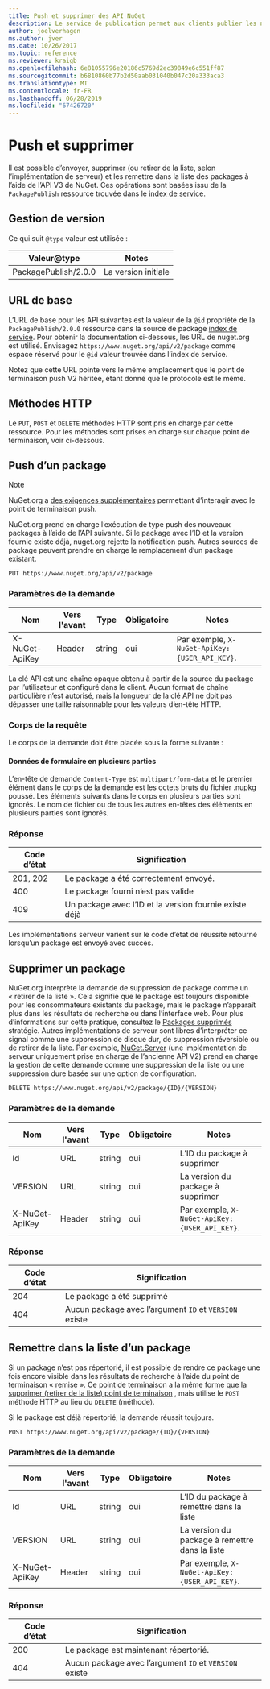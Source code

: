 ```yaml
---
title: Push et supprimer des API NuGet
description: Le service de publication permet aux clients publier les nouveaux packages et de retirer de la liste ou de supprimer des packages existants.
author: joelverhagen
ms.author: jver
ms.date: 10/26/2017
ms.topic: reference
ms.reviewer: kraigb
ms.openlocfilehash: 6e81055796e20186c5769d2ec39849e6c551ff87
ms.sourcegitcommit: b6810860b77b2d50aab031040b047c20a333aca3
ms.translationtype: MT
ms.contentlocale: fr-FR
ms.lasthandoff: 06/28/2019
ms.locfileid: "67426720"
---
```

# <a name="push-and-delete"></a>Push et supprimer

Il est possible d’envoyer, supprimer (ou retirer de la liste, selon l’implémentation de serveur) et les remettre dans la liste des packages à l’aide de l’API V3 de NuGet. Ces opérations sont basées issu de la `PackagePublish` ressource trouvée dans le [index de service](service-index.md).

## <a name="versioning"></a>Gestion de version

Ce qui suit `@type` valeur est utilisée :

Valeur@type          | Notes
-------------------- | -----
PackagePublish/2.0.0 | La version initiale

## <a name="base-url"></a>URL de base

L’URL de base pour les API suivantes est la valeur de la `@id` propriété de la `PackagePublish/2.0.0` ressource dans la source de package [index de service](service-index.md). Pour obtenir la documentation ci-dessous, les URL de nuget.org est utilisé. Envisagez `https://www.nuget.org/api/v2/package` comme espace réservé pour le `@id` valeur trouvée dans l’index de service.

Notez que cette URL pointe vers le même emplacement que le point de terminaison push V2 héritée, étant donné que le protocole est le même.

## <a name="http-methods"></a>Méthodes HTTP

Le `PUT`, `POST` et `DELETE` méthodes HTTP sont pris en charge par cette ressource. Pour les méthodes sont prises en charge sur chaque point de terminaison, voir ci-dessous.

## <a name="push-a-package"></a>Push d’un package

> [!Note]
> NuGet.org a [des exigences supplémentaires](NuGet-Protocols.md) permettant d’interagir avec le point de terminaison push.

NuGet.org prend en charge l’exécution de type push des nouveaux packages à l’aide de l’API suivante. Si le package avec l’ID et la version fournie existe déjà, nuget.org rejette la notification push. Autres sources de package peuvent prendre en charge le remplacement d’un package existant.

    PUT https://www.nuget.org/api/v2/package

### <a name="request-parameters"></a>Paramètres de la demande

Nom           | Vers l'avant     | Type   | Obligatoire | Notes
-------------- | ------ | ------ | -------- | -----
X-NuGet-ApiKey | Header | string | oui      | Par exemple, `X-NuGet-ApiKey: {USER_API_KEY}`.

La clé API est une chaîne opaque obtenu à partir de la source du package par l’utilisateur et configuré dans le client. Aucun format de chaîne particulière n’est autorisé, mais la longueur de la clé API ne doit pas dépasser une taille raisonnable pour les valeurs d’en-tête HTTP.

### <a name="request-body"></a>Corps de la requête

Le corps de la demande doit être placée sous la forme suivante :

#### <a name="multipart-form-data"></a>Données de formulaire en plusieurs parties

L’en-tête de demande `Content-Type` est `multipart/form-data` et le premier élément dans le corps de la demande est les octets bruts du fichier .nupkg poussé. Les éléments suivants dans le corps en plusieurs parties sont ignorés. Le nom de fichier ou de tous les autres en-têtes des éléments en plusieurs parties sont ignorés.

### <a name="response"></a>Réponse

Code d’état | Signification
----------- | -------
201, 202    | Le package a été correctement envoyé.
400         | Le package fourni n’est pas valide
409         | Un package avec l’ID et la version fournie existe déjà

Les implémentations serveur varient sur le code d’état de réussite retourné lorsqu’un package est envoyé avec succès.

## <a name="delete-a-package"></a>Supprimer un package

NuGet.org interprète la demande de suppression de package comme un « retirer de la liste ». Cela signifie que le package est toujours disponible pour les consommateurs existants du package, mais le package n’apparaît plus dans les résultats de recherche ou dans l’interface web. Pour plus d’informations sur cette pratique, consultez le [Packages supprimés](../nuget-org/policies/deleting-packages.md) stratégie. Autres implémentations de serveur sont libres d’interpréter ce signal comme une suppression de disque dur, de suppression réversible ou de retirer de la liste. Par exemple, [NuGet.Server](https://www.nuget.org/packages/NuGet.Server) (une implémentation de serveur uniquement prise en charge de l’ancienne API V2) prend en charge la gestion de cette demande comme une suppression de la liste ou une suppression dure basée sur une option de configuration.

    DELETE https://www.nuget.org/api/v2/package/{ID}/{VERSION}

### <a name="request-parameters"></a>Paramètres de la demande

Nom           | Vers l'avant     | Type   | Obligatoire | Notes
-------------- | ------ | ------ | -------- | -----
Id             | URL    | string | oui      | L’ID du package à supprimer
VERSION        | URL    | string | oui      | La version du package à supprimer
X-NuGet-ApiKey | Header | string | oui      | Par exemple, `X-NuGet-ApiKey: {USER_API_KEY}`.

### <a name="response"></a>Réponse

Code d’état | Signification
----------- | -------
204         | Le package a été supprimé
404         | Aucun package avec l’argument `ID` et `VERSION` existe

## <a name="relist-a-package"></a>Remettre dans la liste d’un package

Si un package n’est pas répertorié, il est possible de rendre ce package une fois encore visible dans les résultats de recherche à l’aide du point de terminaison « remise ». Ce point de terminaison a la même forme que la [supprimer (retirer de la liste) point de terminaison](#delete-a-package) , mais utilise le `POST` méthode HTTP au lieu du `DELETE` (méthode).

Si le package est déjà répertorié, la demande réussit toujours.

    POST https://www.nuget.org/api/v2/package/{ID}/{VERSION}

### <a name="request-parameters"></a>Paramètres de la demande

Nom           | Vers l'avant     | Type   | Obligatoire | Notes
-------------- | ------ | ------ | -------- | -----
Id             | URL    | string | oui      | L’ID du package à remettre dans la liste
VERSION        | URL    | string | oui      | La version du package à remettre dans la liste
X-NuGet-ApiKey | Header | string | oui      | Par exemple, `X-NuGet-ApiKey: {USER_API_KEY}`.

### <a name="response"></a>Réponse

Code d’état | Signification
----------- | -------
200         | Le package est maintenant répertorié.
404         | Aucun package avec l’argument `ID` et `VERSION` existe
